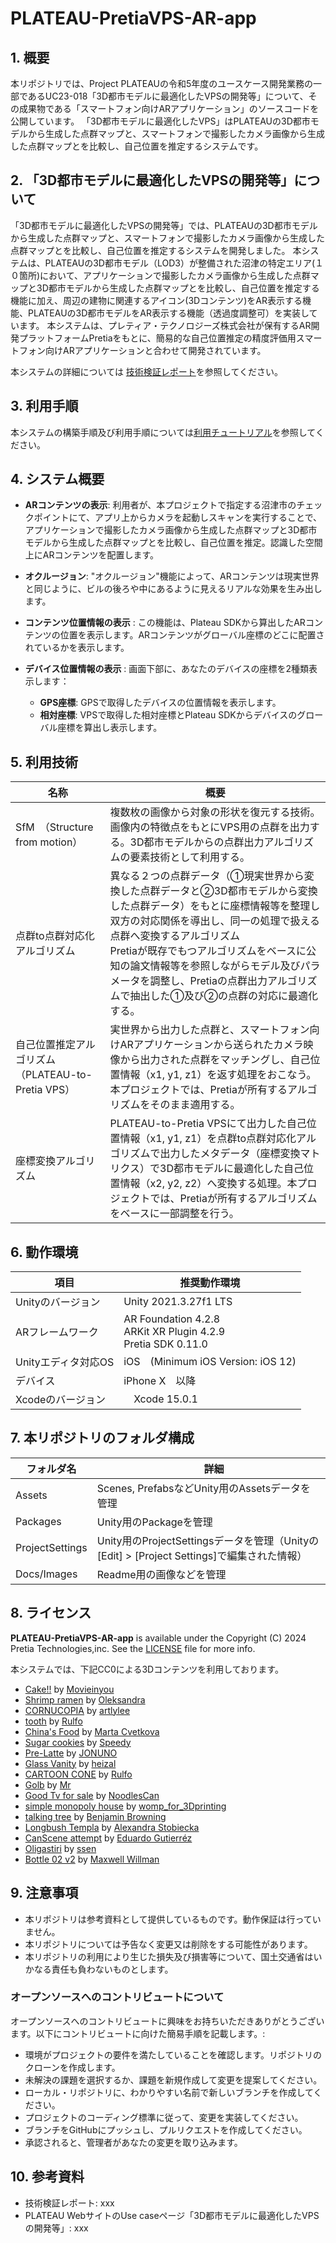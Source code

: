 # PLATEAU-PretiaVPS-AR-app

## 1. 概要
本リポジトリでは、Project PLATEAUの令和5年度のユースケース開発業務の一部であるUC23-018「3D都市モデルに最適化したVPSの開発等」について、その成果物である「スマートフォン向けARアプリケーション」のソースコードを公開しています。
「3D都市モデルに最適化したVPS」はPLATEAUの3D都市モデルから生成した点群マップと、スマートフォンで撮影したカメラ画像から生成した点群マップとを比較し、自己位置を推定するシステムです。


## 2.  「3D都市モデルに最適化したVPSの開発等」について
「3D都市モデルに最適化したVPSの開発等」では、PLATEAUの3D都市モデルから生成した点群マップと、スマートフォンで撮影したカメラ画像から生成した点群マップとを比較し、自己位置を推定するシステムを開発しました。
本システムは、PLATEAUの3D都市モデル（LOD3）が整備された沼津の特定エリア(１０箇所)において、アプリケーションで撮影したカメラ画像から生成した点群マップと3D都市モデルから生成した点群マップとを比較し、自己位置を推定する機能に加え、周辺の建物に関連するアイコン(3Dコンテンツ)をAR表示する機能、PLATEAUの3D都市モデルをAR表示する機能（透過度調整可）を実装しています。
本システムは、プレティア・テクノロジーズ株式会社が保有するAR開発プラットフォームPretiaをもとに、簡易的な自己位置推定の精度評価用スマートフォン向けARアプリケーションと合わせて開発されています。

本システムの詳細については
[技術検証レポート](xxxx)を参照してください。


## 3. 利用手順
本システムの構築手順及び利用手順については[利用チュートリアル](https://project-plateau.github.io/PLATEAU-PretiaVPS-AR-app/)を参照してください。

## 4.  システム概要
* **ARコンテンツの表示**: 
利用者が、本プロジェクトで指定する沼津市のチェックポイントにて、アプリ上からカメラを起動しスキャンを実行することで、アプリケーションで撮影したカメラ画像から生成した点群マップと3D都市モデルから生成した点群マップとを比較し、自己位置を推定。認識した空間上にARコンテンツを配置します。

* **オクルージョン**: "オクルージョン"機能によって、ARコンテンツは現実世界と同じように、ビルの後ろや中にあるように見えるリアルな効果を生み出します。
* **コンテンツ位置情報の表示** : この機能は、Plateau SDKから算出したARコンテンツの位置を表示します。ARコンテンツがグローバル座標のどこに配置されているかを表示します。
* **デバイス位置情報の表示** : 画面下部に、あなたのデバイスの座標を2種類表示します：
  * **GPS座標**: GPSで取得したデバイスの位置情報を表示します。
  * **相対座標**: VPSで取得した相対座標とPlateau SDKからデバイスのグローバル座標を算出し表示します。


## 5.  利用技術
|名称 |概要 |
|-|-|
| SfM　（Structure from motion） | 複数枚の画像から対象の形状を復元する技術。画像内の特徴点をもとにVPS用の点群を出力する。3D都市モデルからの点群出力アルゴリズムの要素技術として利用する。 |
| 点群to点群対応化アルゴリズム | 異なる２つの点群データ（①現実世界から変換した点群データと②3D都市モデルから変換した点群データ）をもとに座標情報等を整理し双方の対応関係を導出し、同一の処理で扱える点群へ変換するアルゴリズム <br> Pretiaが既存でもつアルゴリズムをベースに公知の論文情報等を参照しながらモデル及びパラメータを調整し、Pretiaの点群出力アルゴリズムで抽出した①及び②の点群の対応に最適化する。 |
| 自己位置推定アルゴリズム（PLATEAU-to-Pretia VPS） | 実世界から出力した点群と、スマートフォン向けARアプリケーションから送られたカメラ映像から出力された点群をマッチングし、自己位置情報（x1, y1, z1）を返す処理をおこなう。本プロジェクトでは、Pretiaが所有するアルゴリズムをそのまま適用する。 |
| 座標変換アルゴリズム | PLATEAU-to-Pretia VPSにて出力した自己位置情報（x1, y1, z1）を点群to点群対応化アルゴリズムで出力したメタデータ（座標変換マトリクス）で3D都市モデルに最適化した自己位置情報（x2, y2, z2）へ変換する処理。本プロジェクトでは、Pretiaが所有するアルゴリズムをベースに一部調整を行う。 |


## 6.  動作環境

| 項目 | 推奨動作環境 | 
| - | - |
| Unityのバージョン | Unity 2021.3.27f1 LTS | 
| ARフレームワーク | AR Foundation 4.2.8 <br> ARKit XR Plugin 4.2.9 <br> Pretia SDK 0.11.0 | 
| Unityエディタ対応OS | iOS　(Minimum iOS Version: iOS 12) | 
| デバイス | iPhone X　以降 | 
| Xcodeのバージョン |　Xcode 15.0.1 | 


## 7.  本リポジトリのフォルダ構成
| フォルダ名 |　詳細 |
|-|-|
| Assets | Scenes, PrefabsなどUnity用のAssetsデータを管理 |
| Packages | Unity用のPackageを管理 |
| ProjectSettings | Unity用のProjectSettingsデータを管理（Unityの[Edit] > [Project Settings]で編集された情報）|
| Docs/Images | Readme用の画像などを管理 |


## 8.  ライセンス
**PLATEAU-PretiaVPS-AR-app** is available under the Copyright (C) 2024 Pretia Technologies,inc. See the [LICENSE](LICENSE) file for more info.

本システムでは、下記CC0による3Dコンテンツを利用しております。

- [Cake!!](https://alpha.womp.com/preview/387526) by [Movieinyou](https://alpha.womp.com/profile/f7394afc-6e94-40d4-8bc5-d9014f997e42)
- [Shrimp ramen](https://alpha.womp.com/preview/448890) by [Oleksandra](https://alpha.womp.com/profile/d4b238ac-388e-40ad-88de-05f86d7639f5)
- [CORNUCOPIA](https://alpha.womp.com/preview/91692) by [artlylee](https://alpha.womp.com/profile/6f769f65-bc71-4a9d-8a22-83fd55113874)
- [tooth](https://alpha.womp.com/preview/457979) by [Rulfo](https://alpha.womp.com/profile/4d0c1893-dcbc-4e38-b113-72015c232c7b)
- [China's Food](https://alpha.womp.com/preview/108889) by [Marta Cvetkova](https://alpha.womp.com/profile/c901d31f-adca-4b82-b9c5-575bccd518cf)
- [Sugar cookies](https://alpha.womp.com/preview/92650) by [Speedy](https://alpha.womp.com/profile/97490f3b-9324-477e-9a25-822960196835)
- [Pre-Latte](https://alpha.womp.com/preview/456671) by [JONUNO](https://alpha.womp.com/profile/c94d13a3-c1be-482b-90ab-fa2fe717f377)
- [Glass Vanity](https://alpha.womp.com/preview/157169) by [heizal](https://alpha.womp.com/profile/30808621-65d7-4d30-b63c-eb700d209e33)
- [CARTOON CONE](https://alpha.womp.com/preview/468005) by [Rulfo](https://alpha.womp.com/profile/4d0c1893-dcbc-4e38-b113-72015c232c7b)
- [Golb](https://alpha.womp.com/preview/393543) by [Mr](https://alpha.womp.com/profile/a0d99e2e-e8d1-4706-bed3-37ed842e40b3)
- [Good Tv for sale](https://alpha.womp.com/preview/361870) by [NoodlesCan](https://alpha.womp.com/profile/13d30dc9-9a14-4059-8857-f4d76cd35d56)
- [simple monopoly house](https://alpha.womp.com/profile/639b35af-85cf-4307-93c2-ecec4ffb997c) by [womp_for_3Dprinting](https://alpha.womp.com/profile/639b35af-85cf-4307-93c2-ecec4ffb997c)
- [talking tree](https://alpha.womp.com/preview/391682) by [Benjamin Browning](https://alpha.womp.com/profile/8610fe94-b7b9-4724-8870-3af2c1930da9)
- [Longbush Templa](https://alpha.womp.com/preview/29416) by [Alexandra Stobiecka](https://alpha.womp.com/profile/cabcc539-fefd-458d-a7cd-aa8f18710f6c)
- [CanScene attempt](https://alpha.womp.com/preview/35462) by [Eduardo Gutierréz](https://alpha.womp.com/profile/5c07458f-59aa-4db4-a380-208f27d5df38)
- [Oligastiri](https://alpha.womp.com/preview/46326) by [ssen](https://alpha.womp.com/profile/9cc1fa4b-c647-484e-b74f-ad6709c97429)
- [Bottle 02 v2](https://alpha.womp.com/preview/423803) by [Maxwell Willman](https://alpha.womp.com/profile/d679d2fe-af3f-475b-b0b8-15547e0b0209)



## 9.  注意事項

- 本リポジトリは参考資料として提供しているものです。動作保証は行っていません。
- 本リポジトリについては予告なく変更又は削除をする可能性があります。
- 本リポジトリの利用により生じた損失及び損害等について、国土交通省はいかなる責任も負わないものとします。

### オープンソースへのコントリビュートについて

オープンソースへのコントリビュートに興味をお持ちいただきありがとうございます。以下にコントリビュートに向けた簡易手順を記載します。:

* 環境がプロジェクトの要件を満たしていることを確認します。リポジトリのクローンを作成します。
* 未解決の課題を選択するか、課題を新規作成して変更を提案してください。
* ローカル・リポジトリに、わかりやすい名前で新しいブランチを作成してください。
* プロジェクトのコーディング標準に従って、変更を実装してください。
* ブランチをGitHubにプッシュし、プルリクエストを作成してください。
* 承認されると、管理者があなたの変更を取り込みます。


## 10.  参考資料

- 技術検証レポート: xxx
- PLATEAU WebサイトのUse caseページ「3D都市モデルに最適化したVPSの開発等」: xxx

